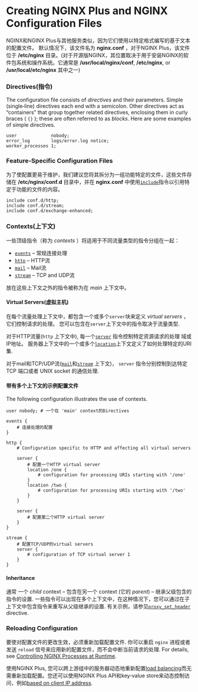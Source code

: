 # Creating NGINX Plus and NGINX Configuration Files

NGINX和NGINX Plus与其他服务类似，因为它们使用以特定格式编写的基于文本的配置文件。 默认情况下，该文件名为 **nginx.conf** ，对于NGINX Plus，该文件位于 **/etc/nginx** 目录。(对于开源版NGINX，其位置取决于用于安装NGINX的软件包系统和操作系统。它通常是 **/usr/local/nginx/conf**, **/etc/nginx**, or **/usr/local/etc/nginx** 其中之一)

### Directives(指令)

The configuration file consists of _directives_ and their parameters. Simple \(single‑line\) directives each end with a semicolon. Other directives act as “containers” that group together related directives, enclosing them in curly braces \( `{}` \); these are often referred to as _blocks_. Here are some examples of simple directives.

```text
user             nobody;
error_log        logs/error.log notice;
worker_processes 1;
```

### Feature-Specific Configuration Files

为了使配置更易于维护，我们建议您将其拆分为一组功能特定的文件，这些文件存储在 **/etc/nginx/conf.d** 目录中，并在 **nginx.conf** 中使用[`include`](https://nginx.org/en/docs/ngx_core_module.html#include)指令以引用特定于功能的文件的内容。

```text
include conf.d/http;
include conf.d/stream;
include conf.d/exchange-enhanced;
```

### Contexts(上下文)

一些顶级指令（称为 _contexts_ ）将适用于不同流量类型的指令分组在一起：

* [`events`](https://nginx.org/en/docs/ngx_core_module.html#events) – 常规连接处理
* [`http`](https://nginx.org/en/docs/http/ngx_http_core_module.html#http) – HTTP流
* [`mail`](https://nginx.org/en/docs/mail/ngx_mail_core_module.html#mail) – Mail流
* [`stream`](https://nginx.org/en/docs/stream/ngx_stream_core_module.html#stream) – TCP and UDP流

放在这些上下文之外的指令被称为在 _main_ 上下文中。

#### Virtual Servers(虚拟主机)

在每个流量处理上下文中，都包含一个或多个`server`块来定义 _virtual servers_ ，它们控制请求的处理。 您可以包含在`server`上下文中的指令取决于流量类型.

对于HTTP流量(`http` 上下文中), 每一个[`server`](https://nginx.org/en/docs/http/ngx_http_core_module.html#server) 指令控制特定资源请求的处理 域或IP地址。 服务器上下文中的一个或多个[`location`](https://nginx.org/en/docs/http/ngx_http_core_module.html#location)上下文定义了如何处理特定的URI集.

对于mail和TCP/UDP流([`mail`](https://nginx.org/en/docs/mail/ngx_mail_core_module.html)和[`stream`](https://nginx.org/en/docs/stream/ngx_stream_core_module.html) 上下文)， `server` 指令分别控制到达特定 TCP 端口或者 UNIX socket 的通信处理.

#### 带有多个上下文的示例配置文件

The following configuration illustrates the use of contexts.

```text
user nobody; # 一个在 'main' context的Directives

events {
    # 连接处理的配置
}

http {
    # Configuration specific to HTTP and affecting all virtual servers  

    server {
        # 配置一个HTTP virtual server
        location /one {
            # configuration for processing URIs starting with '/one'
        }
        location /two {
            # configuration for processing URIs starting with '/two'
        }
    } 
    
    server {
        # 配置第二个HTTP virtual server
    }
}

stream {
    # 配置TCP/UDP的virtual servers
    server {
        # configuration of TCP virtual server 1 
    }
}
```

#### Inheritance

通常 一个 _child_ context – 包含在另一个 context (它的 _parent_) – 继承父级包含的指令的设置. 一些指令可以出现在多个上下文中，在这种情况下，您可以通过在子上下文中包含指令来重写从父级继承的设置. 有关示例，请参见[`proxy_set_header`](https://nginx.org/en/docs/http/ngx_http_proxy_module.html#proxy_set_header) directive.

### Reloading Configuration

要使对配置文件的更改生效，必须重新加载配置文件. 你可以重启 `nginx` 进程或者发送 `reload` 信号来应用新的配置文件，而不会中断当前请求的处理. For details, see [Controlling NGINX Processes at Runtime](https://docs.nginx.com/nginx/admin-guide/basic-functionality/runtime-control/).

使用NGINX Plus, 您可以跨上游组中的服务器动态地重新配置[load balancing](https://docs.nginx.com/nginx/admin-guide/load-balancer/dynamic-configuration-api/)而无需重新加载配置。您还可以使用NGINX Plus API和key‑value store来动态控制访问，例如[based on client IP address](https://docs.nginx.com/nginx/admin-guide/security-controls/blacklisting-ip-addresses/).